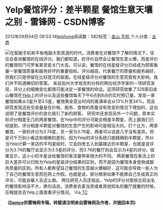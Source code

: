 
# Yelp餐馆评分：差半颗星 餐馆生意天壤之别 - 雷锋网 - CSDN博客


2012年09月04日 09:53:14[leiphone](https://me.csdn.net/leiphone)阅读数：582标签：[金山																](https://so.csdn.net/so/search/s.do?q=金山&t=blog)[手机																](https://so.csdn.net/so/search/s.do?q=手机&t=blog)[
							](https://so.csdn.net/so/search/s.do?q=金山&t=blog)个人分类：[业界																](https://blog.csdn.net/leiphone/article/category/873390)


![](http://www.leiphone.com/wp-content/uploads/2012/09/10021048262871839501.jpg)在智能手机和平板电脑大型其道的时代，消费者在对餐馆不了解的情况下，往往会查询餐馆的在线评分。我们都知道，好评价自然会让餐馆生意火爆，而差评价的餐馆则门可罗雀甚至是关门大吉。可以说，餐馆的在线星级评分已经成为顾客衡量一家餐馆质量和服务好坏的重要指标。评分越高，代表餐厅的质量和服务越好，但我们只是停留在比较宽泛的层面。在线星级评分对餐馆的生意究竟有大影响，我们并不知道确切的答案。
来自加州大学伯克利分校的两位经济学家的一项研究发现，评分上的细微变化都很可能决定一家餐馆的命运。这项研究收集了328家旧金山餐馆在[Yelp](http://www.leiphone.com/page/2?s=Yelp)上的评分以及这些餐馆每天下午6点到8点的实时预订量，发现一家餐馆如果从3星升至3.5星，餐馆黄金营业时间的客满率会从13%升至34%。而且研究发现这些交易量是在价格、服务、食物的质量没有改变的情况下增加的，这也说明了是餐馆评价的变化吸引了新的顾客。
研究中还发现另外一个问题，原本实际评分相差无几的两家餐馆，在Yelp中的评分可能会相差半颗星，而上面我们已经提到，评分相差半颗星对餐馆的生意产生的影响可是相当大的。打个比方，两家餐馆，一家的评分为3.74星，另一家为3.76星，两者可以说是几乎没有差异。但是可千万别小看这些细微的差别，因为Yelp的评分系统只能精确到半颗星，所以当Yelp计算一家店的平均星级时，它会四舍五入到最接近的半颗星，也就是说评分为3.74的餐厅会显示为3.5星的评分，而3.76的餐厅则会显示为4星的评分。结果显示，这小小的半星会给餐馆的客流量带来很大的不同。
两家餐馆在客流上的巨大差异可以归咎为Yelp的星级评分结果的区别，而不是因为餐馆本身食物或服务质量的区别。所有人都希望自己餐馆的生意越火爆越好，这可能会导致一些人为了自己的餐馆生意而在网上作假。也就是说，部分商家如果不能靠自己生成真正的评论，可能会雇人去这么做。
两位研究人员还指出，Yelp的评分对那些比较出名的餐馆影响没不大，换句话说，消费者去麦当劳或者其他知名的餐厅就餐的时候，压根就会去Yelp上面查看评分情况。
Via[ TC](http://techcrunch.com/2012/09/02/berkeley-study-half-star-change-in-yelp-rating-can-make-or-break-a-restaurant/)

**（****[Danice](http://www.leiphone.com/author/danice)****供****雷锋网****专稿，转载请注明来自雷锋网及作者，并链回本页)**

